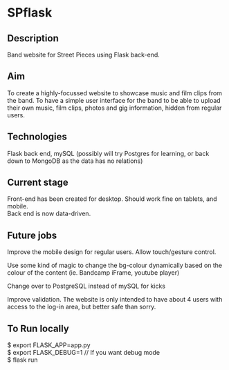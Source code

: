 # SPflask

## Description ##
Band website for Street Pieces using Flask back-end.

## Aim ##
To create a highly-focussed website to showcase music and film clips from the band.
To have a simple user interface for the band to be able to upload their own music, film clips, photos and gig information, hidden from regular users.

## Technologies ##
Flask back end, mySQL (possibly will try Postgres for learning, or back down to MongoDB as the data has no relations)

## Current stage ##
Front-end has been created for desktop. Should work fine on tablets, and mobile.<br>
Back end is now data-driven.

## Future jobs ##
Improve the mobile design for regular users. Allow touch/gesture control.

Use some kind of magic to change the bg-colour dynamically based on the colour of the content (ie. Bandcamp iFrame, youtube player)

Change over to PostgreSQL instead of mySQL for kicks

Improve validation. The website is only intended to have about 4 users with access to the log-in area, but better safe than sorry.

## To Run locally ##
$ export FLASK_APP=app.py <br> 
$ export FLASK_DEBUG=1  // If you want debug mode <br>
$ flask run <br>
